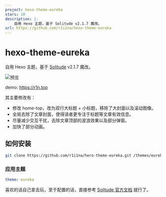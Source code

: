 ```yaml
---
project: hexo-theme-eureka
stars: 10
description: |-
    自用 Hexo 主题，基于 Solitude v2.1.7 魔改。
url: https://github.com/r1i1na/hexo-theme-eureka
---
```


# hexo-theme-eureka
自用 Hexo 主题，基于 [Solitude](https://github.com/everfu/hexo-theme-solitude) v2.1.7 魔改。

![预览](/preview.png)

demo: https://r1n.top

其主要修改有：
- 修改 home-top，改为双行大标题 + 小标题，移除了大封面以及滚动图像。
- 全局去除了文章封面，使得读者更专注于标题等文章有效信息。
- 尽量减少交互干扰，去除文章顶部的波浪效果以及部分弹窗。
- 加快了部分动画。

## 如何安装
```bash
git clone https://github.com/r1i1na/hero-theme-eureka.git /themes/eureka
```
### 应用主题
```yaml
theme: eureka
```

喜欢的话自己拿去玩，至于配置的话，直接参考 [Solitude 官方文档](https://solitude.js.org/) 就行了。

